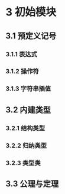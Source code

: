 # 3 初始模块

## 3.1 预定义记号
### 3.1.1 表达式

### 3.1.2 操作符

### 3.1.3 字符串插值

## 3.2 内建类型
### 3.2.1 结构类型

### 3.2.2 归纳类型

### 3.2.3 类型类

## 3.3 公理与定理
